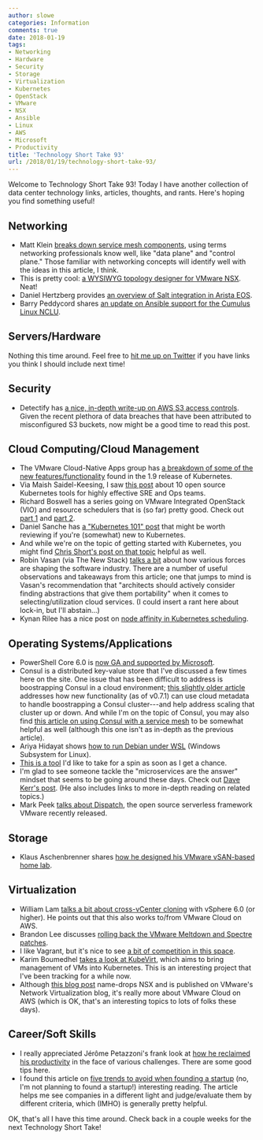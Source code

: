 ```yaml
---
author: slowe
categories: Information
comments: true
date: 2018-01-19
tags:
- Networking
- Hardware
- Security
- Storage
- Virtualization
- Kubernetes
- OpenStack
- VMware
- NSX
- Ansible
- Linux
- AWS
- Microsoft
- Productivity
title: 'Technology Short Take 93'
url: /2018/01/19/technology-short-take-93/
---
```


Welcome to Technology Short Take 93! Today I have another collection of data center technology links, articles, thoughts, and rants. Here's hoping you find something useful!<!--more-->

## Networking

* Matt Klein [breaks down service mesh components][link-12], using terms networking professionals know well, like "data plane" and "control plane." Those familiar with networking concepts will identify well with the ideas in this article, I think.
* This is pretty cool: [a WYSIWYG topology designer for VMware NSX][link-15]. Neat!
* Daniel Hertzberg provides [an overview of Salt integration in Arista EOS][link-18].
* Barry Peddycord shares [an update on Ansible support for the Cumulus Linux NCLU][link-26].

## Servers/Hardware

Nothing this time around. Feel free to [hit me up on Twitter][link-29] if you have links you think I should include next time!

## Security

* Detectify has [a nice, in-depth write-up on AWS S3 access controls][link-28]. Given the recent plethora of data breaches that have been attributed to misconfigured S3 buckets, now might be a good time to read this post.

## Cloud Computing/Cloud Management

* The VMware Cloud-Native Apps group has [a breakdown of some of the new features/functionality][link-1] found in the 1.9 release of Kubernetes.
* Via Maish Saidel-Keesing, I saw [this post][link-4] about 10 open source Kubernetes tools for highly effective SRE and Ops teams.
* Richard Boswell has a series going on VMware Integrated OpenStack (VIO) and resource schedulers that is (so far) pretty good. Check out [part 1][link-6] and [part 2][link-7].
* Daniel Sanche has [a "Kubernetes 101" post][link-11] that might be worth reviewing if you're (somewhat) new to Kubernetes.
* And while we're on the topic of getting started with Kubernetes, you might find [Chris Short's post on that topic][link-22] helpful as well.
* Robin Vasan (via The New Stack) [talks a bit][link-20] about how various forces are shaping the software industry. There are a number of useful observations and takeaways from this article; one that jumps to mind is Vasan's recommendation that "architects should actively consider finding abstractions that give them portability" when it comes to selecting/utilization cloud services. (I could insert a rant here about lock-in, but I'll abstain...)
* Kynan Rilee has a nice post on [node affinity in Kubernetes scheduling][link-27].

## Operating Systems/Applications

* PowerShell Core 6.0 is [now GA and supported by Microsoft][link-2].
* Consul is a distributed key-value store that I've discussed a few times here on the site. One issue that has been difficult to address is boostrapping Consul in a cloud environment; [this slightly older article][link-9] addresses how new functionality (as of v0.7.1) can use cloud metadata to handle boostrapping a Consul cluster---and help address scaling that cluster up or down. And while I'm on the topic of Consul, you may also find [this article on using Consul with a service mesh][link-10] to be somewhat helpful as well (although this one isn't as in-depth as the previous article).
* Ariya Hidayat shows [how to run Debian under WSL][link-13] (Windows Subsystem for Linux).
* [This is a tool][link-21] I'd like to take for a spin as soon as I get a chance.
* I'm glad to see someone tackle the "microservices are the answer" mindset that seems to be going around these days. Check out [Dave Kerr's post][link-23]. (He also includes links to more in-depth reading on related topics.)
* Mark Peek [talks about Dispatch][link-25], the open source serverless framework VMware recently released.

## Storage

* Klaus Aschenbrenner shares [how he designed his VMware vSAN-based home lab][link-14].

## Virtualization

* William Lam [talks a bit about cross-vCenter cloning][link-5] with vSphere 6.0 (or higher). He points out that this also works to/from VMware Cloud on AWS.
* Brandon Lee discusses [rolling back the VMware Meltdown and Spectre patches][link-3].
* I like Vagrant, but it's nice to see [a bit of competition in this space][link-8].
* Karim Boumedhel [takes a look at KubeVirt][link-17], which aims to bring management of VMs into Kubernetes. This is an interesting project that I've been tracking for a while now.
* Although [this blog post][link-19] name-drops NSX and is published on VMware's Network Virtualization blog, it's really more about VMware Cloud on AWS (which is OK, that's an interesting topics to lots of folks these days).

## Career/Soft Skills

* I really appreciated Jérôme Petazzoni's frank look at [how he reclaimed his productivity][link-16] in the face of various challenges. There are some good tips here.
* I found this article on [five trends to avoid when founding a startup][link-24] (no, I'm not planning to found a startup!) interesting reading. The article helps me see companies in a different light and judge/evaluate them by different criteria, which (IMHO) is generally pretty helpful.

OK, that's all I have this time around. Check back in a couple weeks for the next Technology Short Take!

[link-1]: https://blogs.vmware.com/cloudnative/2017/12/18/kubernetes-1-9-expanded-ecosystem-workloads-api-storage-visibility/
[link-2]: https://blogs.msdn.microsoft.com/powershell/2018/01/10/powershell-core-6-0-generally-available-ga-and-supported/
[link-3]: https://www.virtualizationhowto.com/2018/01/roll-back-vmware-meltdown-and-spectre-microcode-patch/
[link-4]: https://abhishek-tiwari.com/10-open-source-tools-for-highly-effective-kubernetes-sre-and-ops-teams/
[link-5]: https://www.virtuallyghetto.com/2018/01/cross-vcenter-clone-with-vsphere-6-0.html
[link-6]: http://www.revolutionlabs.net/2017/10/30/vio_resource_schedulers_part1.html
[link-7]: http://www.revolutionlabs.net/2018/01/17/vio_resource_schedulers_part2.html
[link-8]: https://blog.kchung.co/mech-vagrant-with-vmware-integration-for-free/
[link-9]: https://www.hashicorp.com/blog/consul-auto-join-with-cloud-metadata
[link-10]: https://www.hashicorp.com/blog/smart-networking-with-consul-and-service-meshes
[link-11]: https://medium.com/google-cloud/kubernetes-101-pods-nodes-containers-and-clusters-c1509e409e16
[link-12]: https://blog.envoyproxy.io/service-mesh-data-plane-vs-control-plane-2774e720f7fc
[link-13]: https://ariya.io/2017/03/debian-on-windows-via-wsl
[link-14]: https://www.sqlpassion.at/archive/2018/01/15/how-i-designed-my-vmware-vsan-based-home-lab/
[link-15]: https://www.codensx.com/single-post/2018/01/05/Autopology---WYSIWYG-Designer-for-NSX
[link-16]: http://jpetazzo.github.io/2017/12/24/productivity-depression-kanban-emoji/
[link-17]: https://blog.openshift.com/a-first-look-at-kubevirt/
[link-18]: https://eos.arista.com/arista-salt-integration/
[link-19]: https://blogs.vmware.com/networkvirtualization/2017/12/vmware-sddc-nsx-expands-aws.html/
[link-20]: https://thenewstack.io/creative-software-destruction-new-presentation-layer/
[link-21]: https://github.com/GoogleCloudPlatform/container-diff
[link-22]: https://chrisshort.net/kubernetes-getting-started/
[link-23]: http://www.dwmkerr.com/the-death-of-microservice-madness-in-2018/
[link-24]: http://www.fast.ai/2018/01/08/startups/
[link-25]: https://blogs.vmware.com/opensource/2018/01/12/dispatch-project-open-source-serverless-framework/
[link-26]: https://cumulusnetworks.com/blog/cumulus-linux-ansible-now-easier-ever/
[link-27]: https://medium.com/kokster/scheduling-in-kubernetes-part-1-node-affinity-b77c97556424
[link-28]: https://labs.detectify.com/2017/07/13/a-deep-dive-into-aws-s3-access-controls-taking-full-control-over-your-assets/
[link-29]: https://twitter.com/scott_lowe
